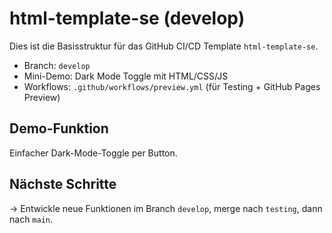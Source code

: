 # html-template-se (develop)

Dies ist die Basisstruktur für das GitHub CI/CD Template `html-template-se`.

- Branch: `develop`
- Mini-Demo: Dark Mode Toggle mit HTML/CSS/JS
- Workflows: `.github/workflows/preview.yml` (für Testing + GitHub Pages Preview)

## Demo-Funktion

Einfacher Dark-Mode-Toggle per Button.

## Nächste Schritte

→ Entwickle neue Funktionen im Branch `develop`, merge nach `testing`, dann nach `main`.
